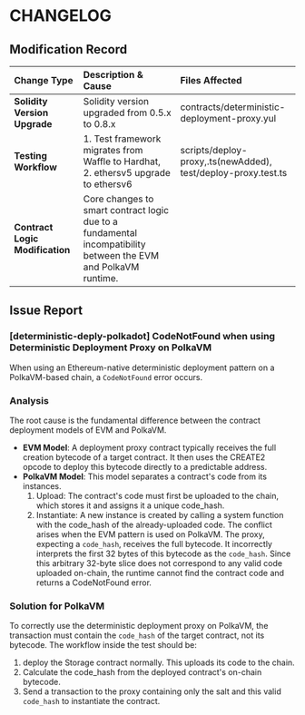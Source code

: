 # CHANGELOG

## Modification Record

| Change Type                     | Description & Cause                                                                                            | Files Affected                                                                                       |
| :------------------------------ | :------------------------------------------------------------------------------------------------------------- | :--------------------------------------------------------------------------------------------------- |
| **Solidity Version Upgrade**    | Solidity version upgraded from 0.5.x to 0.8.x                                                                  | contracts/deterministic-deployment-proxy.yul                                      |
| **Testing Workflow**               | 1. Test framework migrates from Waffle to Hardhat, <br>2. ethersv5 upgrade to ethersv6                         | scripts/deploy-proxy,.ts(newAdded), <br> test/deploy-proxy.test.ts |
| **Contract Logic Modification** | Core changes to smart contract logic due to a fundamental incompatibility between the EVM and PolkaVM runtime. |                 |


## Issue Report
### [deterministic-deply-polkadot] CodeNotFound when using Deterministic Deployment Proxy on PolkaVM
When using an Ethereum-native deterministic deployment pattern on a PolkaVM-based chain, a `CodeNotFound` error occurs.

### Analysis
The root cause is the fundamental difference between the contract deployment models of EVM and PolkaVM.
- **EVM Model**: A deployment proxy contract typically receives the full creation bytecode of a target contract. It then uses the CREATE2 opcode to deploy this bytecode directly to a predictable address.
- **PolkaVM Model**: This model separates a contract's code from its instances.
    1. Upload: The contract's code must first be uploaded to the chain, which stores it and assigns it a unique code_hash.
    2. Instantiate: A new instance is created by calling a system function with the code_hash of the already-uploaded code.
The conflict arises when the EVM pattern is used on PolkaVM. The proxy, expecting a `code_hash`, receives the full bytecode. It incorrectly interprets the first 32 bytes of this bytecode as the `code_hash`. Since this arbitrary 32-byte slice does not correspond to any valid code uploaded on-chain, the runtime cannot find the contract code and returns a CodeNotFound error.

### Solution for PolkaVM
To correctly use the deterministic deployment proxy on PolkaVM, the transaction must contain the `code_hash` of the target contract, not its bytecode. The workflow inside the test should be:
1. deploy the Storage contract normally. This uploads its code to the chain.
2. Calculate the code_hash from the deployed contract's on-chain bytecode.
3. Send a transaction to the proxy containing only the salt and this valid `code_hash` to instantiate the contract.